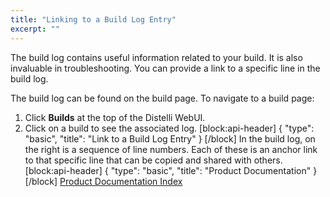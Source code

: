 ```yaml
---
title: "Linking to a Build Log Entry"
excerpt: ""
---
```

The build log contains useful information related to your build. It is also invaluable in troubleshooting. You can provide a link to a specific line in the build log.

The build log can be found on the build page. To navigate to a build page:
1. Click **Builds** at the top of the Distelli WebUI.
2. Click on a build to see the associated log.
[block:api-header]
{
  "type": "basic",
  "title": "Link to a Build Log Entry"
}
[/block]
In the build log, on the right is a sequence of line numbers. Each of these is an anchor link to that specific line that can be copied and shared with others.
[block:api-header]
{
  "type": "basic",
  "title": "Product Documentation"
}
[/block]
[Product Documentation Index](doc:product-documentation-index)